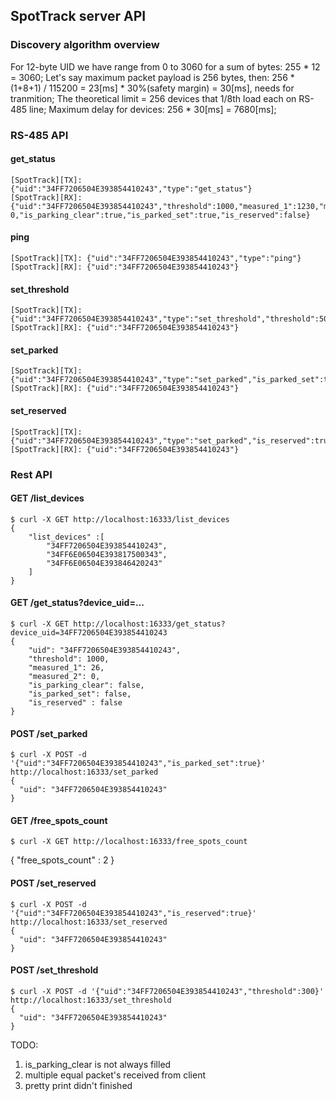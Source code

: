 ## SpotTrack server API

### Discovery algorithm overview

For 12-byte UID we have range from 0 to 3060 for a sum of bytes:  255 * 12 = 3060;
Let's say maximum packet payload is 256 bytes, then: 256 * (1+8+1) / 115200 = 23[ms] * 30%(safety margin) = 30[ms], needs for tranmition;
The theoretical limit = 256 devices that 1/8th load each on RS-485 line;
Maximum delay for devices: 256 * 30[ms] = 7680[ms];


### RS-485 API

#### get_status
```
[SpotTrack][TX]: {"uid":"34FF7206504E393854410243","type":"get_status"}
[SpotTrack][RX]: {"uid":"34FF7206504E393854410243","threshold":1000,"measured_1":1230,"measured_2":   0,"is_parking_clear":true,"is_parked_set":true,"is_reserved":false}
```
#### ping
```
[SpotTrack][TX]: {"uid":"34FF7206504E393854410243","type":"ping"}
[SpotTrack][RX]: {"uid":"34FF7206504E393854410243"}
```
#### set_threshold
```
[SpotTrack][TX]: {"uid":"34FF7206504E393854410243","type":"set_threshold","threshold":500}
[SpotTrack][RX]: {"uid":"34FF7206504E393854410243"}
```
#### set_parked
```
[SpotTrack][TX]: {"uid":"34FF7206504E393854410243","type":"set_parked","is_parked_set":true}
[SpotTrack][RX]: {"uid":"34FF7206504E393854410243"}
```
#### set_reserved
```
[SpotTrack][TX]: {"uid":"34FF7206504E393854410243","type":"set_parked","is_reserved":true}
[SpotTrack][RX]: {"uid":"34FF7206504E393854410243"}
```

### Rest API

#### GET  /list_devices
```
$ curl -X GET http://localhost:16333/list_devices
{
    "list_devices" :[
        "34FF7206504E393854410243",
        "34FF6E06504E393817500343",
        "34FF6E06504E393846420243"
    ]
}
```
#### GET  /get_status?device_uid=...
```
$ curl -X GET http://localhost:16333/get_status?device_uid=34FF7206504E393854410243
{
    "uid": "34FF7206504E393854410243",
    "threshold": 1000,
    "measured_1": 26,
    "measured_2": 0,
    "is_parking_clear": false,
    "is_parked_set": false,
    "is_reserved" : false
}
```
#### POST /set_parked
```
$ curl -X POST -d '{"uid":"34FF7206504E393854410243","is_parked_set":true}' http://localhost:16333/set_parked
{
  "uid": "34FF7206504E393854410243"
}
```
#### GET /free_spots_count
```
$ curl -X GET http://localhost:16333/free_spots_count
```
{
    "free_spots_count" : 2
}
#### POST /set_reserved
```
$ curl -X POST -d '{"uid":"34FF7206504E393854410243","is_reserved":true}' http://localhost:16333/set_reserved
{
  "uid": "34FF7206504E393854410243"
}
```
#### POST /set_threshold
```
$ curl -X POST -d '{"uid":"34FF7206504E393854410243","threshold":300}' http://localhost:16333/set_threshold
{
  "uid": "34FF7206504E393854410243"
}
```

TODO:

1. is_parking_clear is not always filled
2. multiple equal packet's received from client
3. pretty print didn't finished
